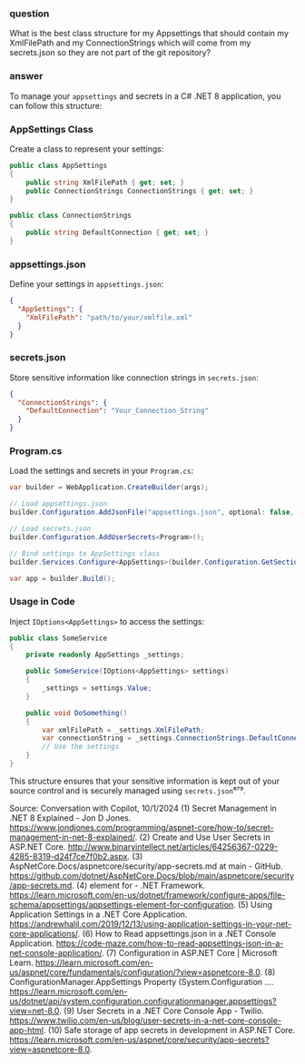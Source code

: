 ### question

What is the best class structure for my Appsettings that should contain my XmlFilePath and my ConnectionStrings which will come from my secrets.json so they are not part of the git repository?

### answer

To manage your `appsettings` and secrets in a C# .NET 8 application, you can follow this structure:

### AppSettings Class

Create a class to represent your settings:

```csharp
public class AppSettings
{
    public string XmlFilePath { get; set; }
    public ConnectionStrings ConnectionStrings { get; set; }
}

public class ConnectionStrings
{
    public string DefaultConnection { get; set; }
}
```

### appsettings.json

Define your settings in `appsettings.json`:

```json
{
  "AppSettings": {
    "XmlFilePath": "path/to/your/xmlfile.xml"
  }
}
```

### secrets.json

Store sensitive information like connection strings in `secrets.json`:

```json
{
  "ConnectionStrings": {
    "DefaultConnection": "Your_Connection_String"
  }
}
```

### Program.cs

Load the settings and secrets in your `Program.cs`:

```csharp
var builder = WebApplication.CreateBuilder(args);

// Load appsettings.json
builder.Configuration.AddJsonFile("appsettings.json", optional: false, reloadOnChange: true);

// Load secrets.json
builder.Configuration.AddUserSecrets<Program>();

// Bind settings to AppSettings class
builder.Services.Configure<AppSettings>(builder.Configuration.GetSection("AppSettings"));

var app = builder.Build();
```

### Usage in Code

Inject `IOptions<AppSettings>` to access the settings:

```csharp
public class SomeService
{
    private readonly AppSettings _settings;

    public SomeService(IOptions<AppSettings> settings)
    {
        _settings = settings.Value;
    }

    public void DoSomething()
    {
        var xmlFilePath = _settings.XmlFilePath;
        var connectionString = _settings.ConnectionStrings.DefaultConnection;
        // Use the settings
    }
}
```

This structure ensures that your sensitive information is kept out of your source control and is securely managed using `secrets.json`⁶⁷⁹.

Source: Conversation with Copilot, 10/1/2024
(1) Secret Management in .NET 8 Explained - Jon D Jones. https://www.jondjones.com/programming/aspnet-core/how-to/secret-management-in-net-8-explained/.
(2) Create and Use User Secrets in ASP.NET Core. http://www.binaryintellect.net/articles/64256367-0229-4285-8319-d24f7ce7f0b2.aspx.
(3) AspNetCore.Docs/aspnetcore/security/app-secrets.md at main - GitHub. https://github.com/dotnet/AspNetCore.Docs/blob/main/aspnetcore/security/app-secrets.md.
(4) <appSettings> element for <configuration> - .NET Framework. https://learn.microsoft.com/en-us/dotnet/framework/configure-apps/file-schema/appsettings/appsettings-element-for-configuration.
(5) Using Application Settings in a .NET Core Application. https://andrewhalil.com/2019/12/13/using-application-settings-in-your-net-core-applications/.
(6) How to Read appsettings.json in a .NET Console Application. https://code-maze.com/how-to-read-appsettings-json-in-a-net-console-application/.
(7) Configuration in ASP.NET Core | Microsoft Learn. https://learn.microsoft.com/en-us/aspnet/core/fundamentals/configuration/?view=aspnetcore-8.0.
(8) ConfigurationManager.AppSettings Property (System.Configuration .... https://learn.microsoft.com/en-us/dotnet/api/system.configuration.configurationmanager.appsettings?view=net-8.0.
(9) User Secrets in a .NET Core Console App - Twilio. https://www.twilio.com/en-us/blog/user-secrets-in-a-net-core-console-app-html.
(10) Safe storage of app secrets in development in ASP.NET Core. https://learn.microsoft.com/en-us/aspnet/core/security/app-secrets?view=aspnetcore-8.0.
